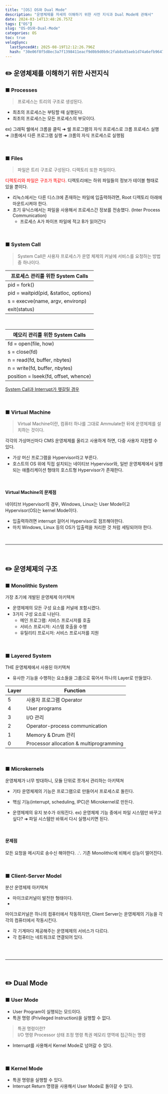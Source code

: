 ```yaml
---
title: "[OS] OS와 Dual Mode"
description: "운영체제를 자세히 이해하기 위한 사전 지식과 Dual Mode에 관해서"
date: 2024-03-14T13:48:26.757Z
tags: ["OS"]
slug: "OS-OS와-Dual-Mode"
categories: OS
toc: true
velogSync:
  lastSyncedAt: 2025-08-19T12:12:26.796Z
  hash: "30e06f8f5d8ec3a7f1398411eacf9d0b9d0b9c2fab8a93aeb1d74a6efb96475b"
---
```


## ✏️ 운영체제를 이해하기 위한 사전지식


### ■ Processes 
>프로세스는 트리의 구조로 생성된다.

- 최초의 프로세스는 부팅할 때 실행된다.
- 최초의 프로세스는 모든 프로세스의 부모이다.

ex) 그래픽 쉘에서 크롬을 클릭
➜ 쉘 프로그램의 자식 프로세스로 크롬 프로세스 실행
➜ 크롬에서 다른 프로그램 실행
➜ 크롬의 자식 프로세스로 실행됨

<br>

### ■ Files
>파일은 트리 구조로 구성된다.
디렉토리 또한 파일이다.

<span style = "color:red">디렉토리와 파일은 구조가 똑같다.</span>
디렉토리에는 하위 파일들의 정보가 테이블 형태로 있을 뿐이다.

- 리눅스에서는 다른 디스크에 존재하는 파일에 입출력하려면, Root 디렉토리 아래에 마운트시켜야 한다.
- 초기 유닉스에서는 파일을 사용해서 프로세스간 정보를 전송했다. (Inter Process Communication)
   - 프로세스 A가 파이프 파일에 적고 B가 읽어간다


<br>

### ■ System Call
>System Call은 사용자 프로세스가 운영 체제의 커널에 서비스를 요청하는 방법 중 하나이다.

| 프로세스 관리를 위한 System Calls |
| - |
| pid = fork() | 
| pid = waitpid(pid, &statloc, options) | 
| s = execve(name, argv, environp) | 
| exit(status) |

<br>

| 메모리 관리를 위한 System Calls |
| - |
| fd = open(file, how) | 
| s = close(fd) | 
| n = read(fd, buffer, nbytes) | 
|n = write(fd, buffer, nbytes)|
|position = lseek(fd, offset, whence)|

<a href="https://velog.io/@jaewon-ju/CS-%EC%A7%80%EC%8B%9D-System-Call-Interrupt">System Call과 Interrupt가 헷갈릴 경우</a>

<br>

### ■ Virtual Machine
>Virtual Machine이란, 컴퓨터 하나를 그대로 Ammulate한 뒤에 운영체제를 설치하는 것이다.

각각의 가상머신마다 CMS 운영체제를 올리고 사용하게 하면, 다중 사용자 지원할 수 있다.

- 가상 머신 프로그램을 Hypervisor라고 부른다.
- 호스트의 OS 위에 직접 설치되는 네이티브 Hypervisor와, 일반 운영체제에서 실행되는 애플리케이션 형태의 호스트형 Hypervisor가 존재한다.

<br>

#### Virtual Machine의 문제점
네이티브 Hypervisor의 경우, Windows, Linux는 User Mode이고 Hypervisor(OS)는 kernel Mode이다.

- 입출력하려면 interrupt 걸어서 Hypervisor로 점프해야한다.
- 마치 Windows, Linux 등의 OS가 입출력을 처리한 것 처럼 세팅되어야 한다.


<br>

---

<br>

## ✏️ 운영체제의 구조


### ■ Monolithic System
가장 초기에 개발된 운영체제 아키텍쳐

- 운영체제의 모든 구성 요소를 커널에 포함시켰다.
- 3가지 구성 요소로 나뉜다.
   - 메인 프로그램: 서비스 프로시저를 호출
   - 서비스 프로시저: 시스템 호출을 수행
   - 유틸리티 프로시저: 서비스 프로시저를 지원

<br>

### ■ Layered System
THE 운영체제에서 사용된 아키텍쳐
- 유사한 기능을 수행하는 요소들을 그룹으로 묶어서 하나의 Layer로 만들었다.

| Layer | Function |
| - | - |
| 5 | 사용자 프로그램 Operator |
| 4 | User programs |
| 3 | I/O 관리 |
| 2 | Operator-process communication |
| 1 | Memory & Drum 관리 |
| 0 | Processor allocation & multiprogramming |

<br>

### ■ Microkernels
운영체제가 너무 방대하니, 모듈 단위로 쪼개서 관리하는 아키텍쳐

- 기타 운영체제의 기능은 프로그램으로 만들어서 프로세스로 돌린다.
- 핵심 기능(interrupt, scheduling, IPC)은 Microkernel로 만든다.

- 운영체제의 유지 보수가 쉬워진다.
ex) 운영체제 기능 중에서 파일 시스템만 바꾸고 싶다?
➜ 파일 시스템만 바꿔서 다시 실행시키면 된다.



<br>

#### 문제점
모든 요청을 메시지로 송수신 해야한다.
∴ 기존 Monolithic에 비해서 성능이 떨어진다.


<br>

### ■ Client-Server Model
분산 운영체제 아키텍쳐

- 마이크로커널이 발전한 형태이다.
-
마이크로커널은 하나의 컴퓨터에서 작동하지만, Client Server는 운영체제의 기능을 각각의 컴퓨터에서 작동시킨다.

- 각 기계마다 제공해주는 운영체제의 서비스가 다르다.
- 각 컴퓨터는 네트워크로 연결되어 있다.

<br>



<br>

---

<br>

## ✏️ Dual Mode

### ■ User Mode
- User Program이 실행되는 모드이다.
- 특권 명령 (Privileged Instruction)을 실행할 수 없다.

> 특권 명령이란?<br>
I/O 명령
Processor 상태 조정 명령
특권 메모리 영역에 접근하는 명령

- Interrupt를 사용해서 Kernel Mode로 넘어갈 수 있다.
<br>


### ■ Kernel Mode
- 특권 명령을 실행할 수 있다.
- Interrupt Return 명령을 사용해서 User Mode로 돌아갈 수 있다.


